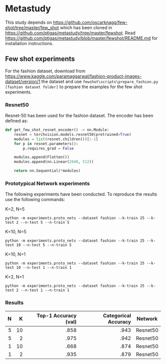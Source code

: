 Metastudy
===

This study depends on https://github.com/oscarknagg/few-shot/tree/master/few_shot which has been cloned in https://github.com/ptigas/metastudy/tree/master/fewshot. Read https://github.com/ptigas/metastudy/blob/master/fewshot/README.md for installation instructions.


## Few shot experiments

For the fashion dataset, download from https://www.kaggle.com/paramaggarwal/fashion-product-images-dataset/version/1 the dataset and use `fewshot\scripts\prepare_fashion.py [fashion dataset folder]` to prepare the examples for the few shot experiments.


### Resnet50

Resnet-50 has been used for the fashion dataset. The encoder has been defined as:


```python
def get_few_shot_resnet_encoder() -> nn.Module:
    resnet = torchvision.models.resnet50(pretrained=True)
    modules = list(resnet.children())[:-1]
    for p in resnet.parameters():
        p.requires_grad = False

    modules.append(Flatten())
    modules.append(nn.Linear(2048, 512))

    return nn.Sequential(*modules)
```

### Prototypical Network experiments

The following experiments have been conducted. To reproduce the results use the following commands:

K=2, N=5
```
python -m experiments.proto_nets --dataset fashion --k-train 25 --k-test 2 --n-test 5 --n-train 5
```

K=10, N=5
```
python -m experiments.proto_nets --dataset fashion --k-train 25 --k-test 10 --n-test 5 --n-train 5
```

K=10, N=1
```
python -m experiments.proto_nets --dataset fashion --k-train 25 --k-test 10 --n-test 1 --n-train 1
```

K=2, N=1
```
python -m experiments.proto_nets --dataset fashion --k-train 25 --k-test 2 --n-test 1 --n-train 1
```

### Results


| **N**       | **K**  | Top-1 Accuracy (val) | Categorical Accuracy      | Network  |
| ----------: |------: | -------------------: | ----------------: | :------: |
| 5           | 10     | .858                 | .943              | Resnet50 |
| 5           | 2      | .975                 | .942              | Resnet50 |
| 1           | 10     | .668                 | .874              | Resnet50 |
| 1           | 2      | .935                 | .879              | Resnet50 |

